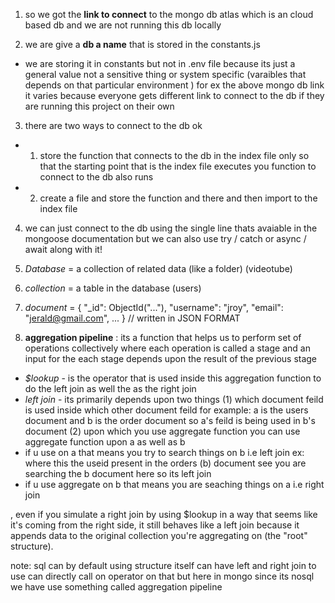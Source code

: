 1. so we got the **link to connect** to the mongo db atlas which is an cloud based db and we are not running this db locally 

2. we are give a **db a name** that is stored in the constants.js 
- we are storing it in constants but not in .env file because its just a general value not a sensitive thing or system specific (varaibles that depends on that particular environment ) for ex the above mongo db link it varies because everyone gets different link to connect to the db if they are running this project on their own 

3. there are two ways to connect to the db ok 
 - 1. store the function that connects to the db in the index file only so that the starting point that is the index file executes you function to connect to the db also runs
 - 2. create a file and store the function and there and then import to the index file 

 4. we can just connect to the db using the single line thats avaiable in the mongoose documentation but we can also use try / catch or async / await along with it!

 5. *Database* = a collection of related data (like a folder) (videotube)
   
6. *collection* = a table in the database (users)

7. *document* = {
  "_id": ObjectId("..."),
  "username": "jroy",
  "email": "jerald@gmail.com",
  ...
} // written in JSON FORMAT

8. **aggregation pipeline** : its a function that helps us to perform set of operations collectively where each operation is called a stage and an input for the each stage depends upon the result of the previous stage
- *$lookup* - is the operator that is used inside this aggregation function to do the left join as well the as the right join
- *left join* - its primarily depends upon two things
(1) which document feild is used inside which other document feild for example: a is the users document and b is the order document so a's feild is being used in b's document 
(2) upon which you use aggregate function you can use aggregate function upon a as well as b 
- if u use on a that means you try to search things on b i.e left join ex: where this the useid present in the orders (b) document see you are searching the b document here so its left join
- if u use aggregate on b that means you are seaching things on a i.e right join 

, even if you simulate a right join by using $lookup in a way that seems like it's coming from the right side, it still behaves like a left join because it appends data to the original collection you're aggregating on (the "root" structure).

note: sql can by default using structure itself can have left and right join to use can directly call on operator on that but here in mongo since its nosql we have use something called aggregation pipeline
